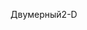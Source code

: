 <span data-ttu-id="0b1f1-101">Двумерный</span><span class="sxs-lookup"><span data-stu-id="0b1f1-101">2-D</span></span>